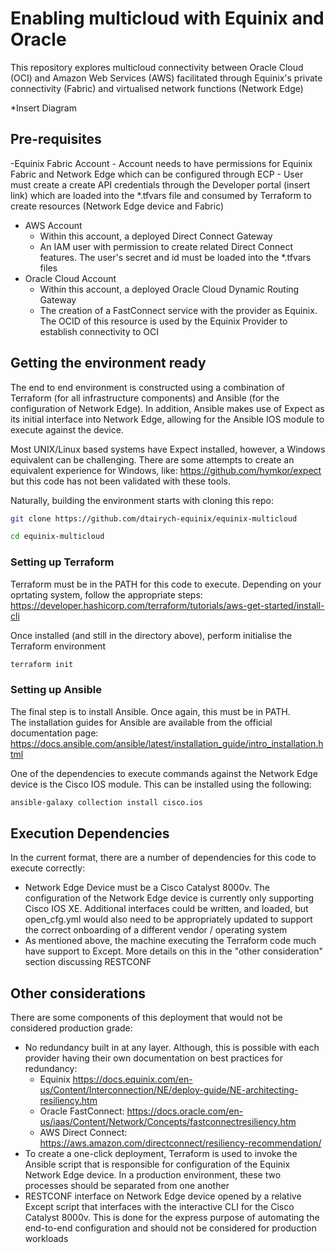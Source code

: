# Enabling multicloud with Equinix and Oracle

This repository explores multicloud connectivity between Oracle Cloud (OCI) and Amazon Web Services (AWS) facilitated through Equinix's private connectivity (Fabric) and virtualised network functions (Network Edge)

*Insert Diagram

## Pre-requisites

-Equinix Fabric Account
    - Account needs to have permissions for Equinix Fabric and Network Edge which can be configured through ECP
    - User must create a create API credentials through the Developer portal (insert link) which are loaded into the *.tfvars file and consumed by Terraform to create resources (Network Edge device and Fabric)
- AWS Account
    - Within this account, a deployed Direct Connect Gateway
    - An IAM user with permission to create related Direct Connect features.  The user's secret and id must be loaded into the *.tfvars files
- Oracle Cloud Account
    - Within this account, a deployed Oracle Cloud Dynamic Routing Gateway
    - The creation of a FastConnect service with the provider as Equinix.  The OCID of this resource is used by the Equinix Provider to establish connectivity to OCI


## Getting the environment ready

The end to end environment is constructed using a combination of Terraform (for all infrastructure components) and Ansible (for the configuration of Network Edge).  In addition, Ansible makes use of Expect as its initial interface into Network Edge, allowing for the Ansible IOS module to execute against the device.  

Most UNIX/Linux based systems have Expect installed, however, a Windows equivalent can be challenging.  There are some  attempts to create an equivalent experience for Windows, like: https://github.com/hymkor/expect but this code has not been validated with these tools.  

Naturally, building the environment starts with cloning this repo:

```bash
git clone https://github.com/dtairych-equinix/equinix-multicloud

cd equinix-multicloud
```


### Setting up Terraform 

Terraform must be in the PATH for this code to execute.  Depending on your oprtating system, follow the appropriate steps: https://developer.hashicorp.com/terraform/tutorials/aws-get-started/install-cli

Once installed (and still in the directory above), perform initialise the Terraform environment

```bash
terraform init
```


### Setting up Ansible

The final step is to install Ansible.  Once again, this must be in PATH.  
The installation guides for Ansible are available from the official documentation page: https://docs.ansible.com/ansible/latest/installation_guide/intro_installation.html

One of the dependencies to execute commands against the Network Edge device is the Cisco IOS module.  This can be installed using the following: 

```bash
ansible-galaxy collection install cisco.ios
```

## Execution Dependencies

In the current format, there are a number of dependencies for this code to execute correctly:
- Network Edge Device must be a Cisco Catalyst 8000v.  The configuration of the Network Edge device is currently only supporting Cisco IOS XE.  Additional interfaces could be written, and loaded, but open_cfg.yml would also need to be appropriately updated to support the correct onboarding of a different vendor / operating system
- As mentioned above, the machine executing the Terraform code much have support to Except.  More details on this in the "other consideration" section discussing RESTCONF

## Other considerations

There are some components of this deployment that would not be considered production grade:
- No redundancy built in at any layer.  Although, this is possible with each provider having their own documentation on best practices for redundancy: 
    - Equinix https://docs.equinix.com/en-us/Content/Interconnection/NE/deploy-guide/NE-architecting-resiliency.htm 
    - Oracle FastConnect: https://docs.oracle.com/en-us/iaas/Content/Network/Concepts/fastconnectresiliency.htm
    - AWS Direct Connect: https://aws.amazon.com/directconnect/resiliency-recommendation/
- To create a one-click deployment, Terraform is used to invoke the Ansible script that is responsible for configuration of the Equinix Network Edge device.  In a production environment, these two processes should be separated from one another
- RESTCONF interface on Network Edge device opened by a relative Except script that interfaces with the interactive CLI for the Cisco Catalyst 8000v.  This is done for the express purpose of automating the end-to-end configuration and should not be considered for production workloads